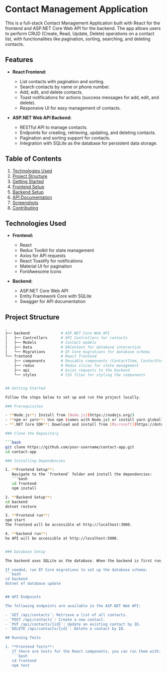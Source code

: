 # Contact Management Application

This is a full-stack Contact Management Application built with React for the frontend and ASP.NET Core Web API for the backend. The app allows users to perform CRUD (Create, Read, Update, Delete) operations on a contact list, with functionalities like pagination, sorting, searching, and deleting contacts.

## Features

- **React Frontend:**
  - List contacts with pagination and sorting.
  - Search contacts by name or phone number.
  - Add, edit, and delete contacts.
  - Toast notifications for actions (success messages for add, edit, and delete).
  - Responsive UI for easy management of contacts.

- **ASP.NET Web API Backend:**
  - RESTful API to manage contacts.
  - Endpoints for creating, retrieving, updating, and deleting contacts.
  - Pagination and sorting support for contacts.
  - Integration with SQLite as the database for persistent data storage.
  
## Table of Contents

1. [Technologies Used](#technologies-used)
2. [Project Structure](#project-structure)
3. [Getting Started](#getting-started)
4. [Frontend Setup](#frontend-setup)
5. [Backend Setup](#backend-setup)
6. [API Documentation](#api-documentation)
7. [Screenshots](#screenshots)
8. [Contributing](#contributing)

## Technologies Used

- **Frontend:**
  - React
  - Redux Toolkit for state management
  - Axios for API requests
  - React Toastify for notifications
  - Material UI for pagination
  - FontAwesome Icons

- **Backend:**
  - ASP.NET Core Web API
  - Entity Framework Core with SQLite
  - Swagger for API documentation

## Project Structure

```bash
.
├── backend              # ASP.NET Core Web API
│   ├── Controllers      # API Controllers for contacts
│   ├── Models           # Contact models
│   ├── Data             # DbContext for database interaction
│   └── Migrations       # EF Core migrations for database schema
└── frontend             # React frontend
    ├── components       # Reusable components (ContactItem, ContactForm, etc.)
    ├── redux            # Redux slices for state management
    ├── api              # Axios requests to the backend
    └── styles           # CSS files for styling the components


## Getting Started

Follow the steps below to set up and run the project locally.

### Prerequisites

- **Node.js**: Install from [Node.js](https://nodejs.org/)
- **npm or yarn**: Use npm (comes with Node.js) or install yarn globally
- **.NET Core SDK**: Download and install from [Microsoft](https://dotnet.microsoft.com/download)

### Clone the Repository

```bash
git clone https://github.com/your-username/contact-app.git
cd contact-app

### Installing Dependencies

1. **Frontend Setup**:
   Navigate to the `frontend` folder and install the dependencies:
   ```bash
   cd frontend
   npm install

2. **Backend Setup**:
cd backend
dotnet restore

3. **Frontend run**:
npm start
The frontend will be accessible at http://localhost:3000.

4. **backend run**:
he API will be accessible at http://localhost:5000.


### Database Setup

The backend uses SQLite as the database. When the backend is first run, the database will be automatically created if it doesn't exist.

If needed, run EF Core migrations to set up the database schema:
```bash
cd backend
dotnet ef database update


## API Endpoints

The following endpoints are available in the ASP.NET Web API:

- `GET /api/contacts`: Retrieve a list of all contacts.
- `POST /api/contacts`: Create a new contact.
- `PUT /api/contacts/{id}`: Update an existing contact by ID.
- `DELETE /api/contacts/{id}`: Delete a contact by ID.

## Running Tests

1. **Frontend Tests**:
   If there are tests for the React components, you can run them with:
   ```bash
   cd frontend
   npm test
